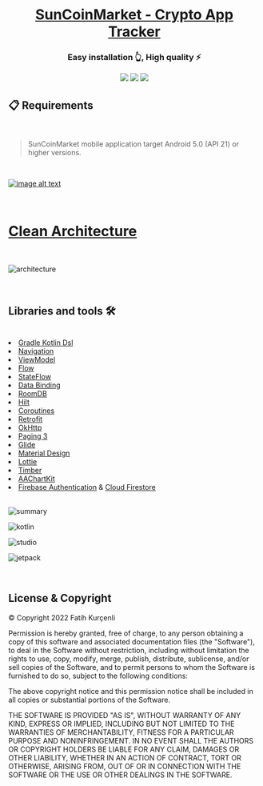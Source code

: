 <h1 align="center"><a href="https://github.com/fatihkurcenli/SunCoinMarket"><strong>SunCoinMarket - Crypto App Tracker</strong></a></h1>
<h3 align="center">
<strong>Easy installation 👆, High quality ⚡</strong>
</p>

<p align="center">
   <a=href="https://github.com/Back-to-Life/BackToLife-Mobile/blob/master/LICENSE">
   <img src="https://img.shields.io/badge/license-MIT-blue.svg">   <a=href="https://github.com/Back-to-Life/BackToLife-Mobile/blob/master/LICENSE">
   <img src="https://img.shields.io/badge/version-1.0.0-blue.svg">
   <a=href="https://github.com/fatihkurcenli/SunCoinMarket/pulls?q=is%3Apr+is%3Aopen+sort%3Aupdated-desc">
   <img src="https://img.shields.io/badge/PRs-Welcome-blue.svg">
</p>

## 📋 Requirements

<br>

> SunCoinMarket mobile application target Android 5.0 (API 21) or higher versions.

      
<br>

[![image alt text](https://user-images.githubusercontent.com/34714108/154484553-8c4f132a-cc1e-4ea3-b820-13f0c958f0d1.png)](https://github.com/fatihkurcenli/SunCoinMarket/blob/master/apk/app-release.apk)
     
 <br>

# **[Clean Architecture](https://blog.cleancoder.com/uncle-bob/2012/08/13/the-clean-architecture.html)**

 <br>

![architecture](https://user-images.githubusercontent.com/34714108/154457162-c0c1ba37-1cb1-422b-aacf-34834fcf9d33.png)

 <br>

## **Libraries and tools 🛠**

<br>

<li><a href="https://docs.gradle.org/current/userguide/kotlin_dsl.html">Gradle Kotlin Dsl</a></li>
<li><a href="https://developer.android.com/topic/libraries/architecture/navigation/">Navigation</a></li>
<li><a href="https://developer.android.com/topic/libraries/architecture/viewmodel">ViewModel</a></li>
<li><a href="https://kotlin.github.io/kotlinx.coroutines/kotlinx-coroutines-core/kotlinx.coroutines.flow/-flow/">Flow</a></li>
<li><a href="https://developer.android.com/kotlin/flow/stateflow-and-sharedflow">StateFlow</a></li>
<li><a href="https://developer.android.com/topic/libraries/data-binding">Data Binding</a></li>
<li><a href="https://developer.android.com/topic/libraries/architecture/room">RoomDB</a></li>
<li><a href="https://developer.android.com/training/dependency-injection/hilt-android">Hilt</a></li>
<li><a href="https://developer.android.com/kotlin/coroutines">Coroutines</a></li>
<li><a href="https://github.com/square/retrofit">Retrofit</a></li>
<li><a href="https://github.com/square/okhttp">OkHttp</a></li>
<li><a href="https://developer.android.com/topic/libraries/architecture/paging/v3-overview">Paging 3</a></li>
<li><a href="https://bumptech.github.io/glide">Glide</a></li>
<li><a href="https://material.io/develop/android/docs/getting-started/">Material Design</a></li>
<li><a href="https://lottiefiles.com">Lottie</a></li>
<li><a href="https://github.com/JakeWharton/timber">Timber</a></li>
<li><a href="https://github.com/AAChartModel/AAChartKit">AAChartKit</a></li>
<li><a href="https://firebase.google.com/products/auth">Firebase Authentication</a> & <a href="https://firebase.google.com/products/firestore">Cloud Firestore</a> </li>

 <br>
      
![summary](https://user-images.githubusercontent.com/34714108/154481188-ed3e4857-4c18-43e4-90b4-f1cd26a3af5f.png)

![kotlin](https://user-images.githubusercontent.com/34714108/154481257-fdf46a30-26d5-4735-9c25-28b73215fc4b.png)

![studio](https://user-images.githubusercontent.com/34714108/154481260-1bf73ba6-7937-4cc3-904c-55c3d5bb5d24.png)

![jetpack](https://user-images.githubusercontent.com/34714108/154481249-b72acf7c-a5d8-4310-987e-951c928463ec.png)
 
<br>

## **License & Copyright**


   © Copyright 2022 Fatih Kurçenli

   Permission is hereby granted, free of charge, to any person obtaining a copy of this software and associated documentation files (the "Software"), to deal in the Software without restriction, including without limitation the rights to use, copy, modify, merge, publish, distribute, sublicense, and/or sell copies of the Software, and to permit persons to whom the Software is furnished to do so, subject to the following conditions:

   The above copyright notice and this permission notice shall be included in all copies or substantial portions of the Software.

   THE SOFTWARE IS PROVIDED "AS IS", WITHOUT WARRANTY OF ANY KIND, EXPRESS OR IMPLIED, INCLUDING BUT NOT LIMITED TO THE WARRANTIES OF MERCHANTABILITY, FITNESS FOR A PARTICULAR PURPOSE AND NONINFRINGEMENT. IN NO EVENT SHALL THE AUTHORS OR COPYRIGHT HOLDERS BE LIABLE FOR ANY CLAIM, DAMAGES OR OTHER LIABILITY, WHETHER IN AN ACTION OF CONTRACT, TORT OR OTHERWISE, ARISING FROM, OUT OF OR IN CONNECTION WITH THE SOFTWARE OR THE USE OR OTHER DEALINGS IN THE SOFTWARE.
